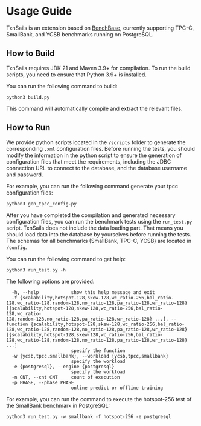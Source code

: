# Usage Guide
TxnSails is an extension based on [BenchBase](https://github.com/cmu-db/benchbase), currently supporting TPC-C, SmallBank, and YCSB benchmarks running on PostgreSQL.
## How to Build
TxnSails requires JDK 21 and Maven 3.9+ for compilation. To run the build scripts, you need to ensure that Python 3.9+ is installed.


You can run the following command to build:
```
python3 build.py
```
This command will automatically compile and extract the relevant files.
## How to Run
We provide python scripts located in the `/scripts` folder to generate the corresponding `.xml` configuration files. Before running the tests, you should modify the information in the python script to ensure the generation of configuration files that meet the requirements, including the JDBC connection URL to connect to the database, and the database username and password.

For example, you can run the following command generate your tpcc configuration files:
```
python3 gen_tpcc_config.py
```
After you have completed the compilation and generated necessary configuration files, you can run the benchmark tests using the `run_test.py` script. TxnSails does not include the data loading part.
That means you should load data into the database by yourselves before running the tests. The schemas for all benchmarks (SmallBank, TPC-C, YCSB) are located in `/config`.

You can run the following command to get help:
```
python3 run_test.py -h
```
The following options are provided:
```
  -h, --help            show this help message and exit
  -f {scalability,hotspot-128,skew-128,wc_ratio-256,bal_ratio-128,wc_ratio-128,random-128,no_ratio-128,pa_ratio-128,wr_ratio-128} [{scalability,hotspot-128,skew-128,wc_ratio-256,bal_ratio-128,wc_ratio-
128,random-128,no_ratio-128,pa_ratio-128,wr_ratio-128} ...], --function {scalability,hotspot-128,skew-128,wc_ratio-256,bal_ratio-128,wc_ratio-128,random-128,no_ratio-128,pa_ratio-128,wr_ratio-128} [{scalability,hotspot-128,skew-128,wc_ratio-256,bal_ratio-128,wc_ratio-128,random-128,no_ratio-128,pa_ratio-128,wr_ratio-128} ...]
                        specify the function
  -w {ycsb,tpcc,smallbank}, --workload {ycsb,tpcc,smallbank}
                        specify the workload
  -e {postgresql}, --engine {postgresql}
                        specify the workload
  -n CNT, --cnt CNT     count of execution
  -p PHASE, --phase PHASE
                        online predict or offline training
```
For example, you can run the command to execute the hotspot-256 test of the SmallBank benchmark in PostgreSQL:
```
python3 run_test.py -w smallbank -f hotspot-256 -e postgresql
```
